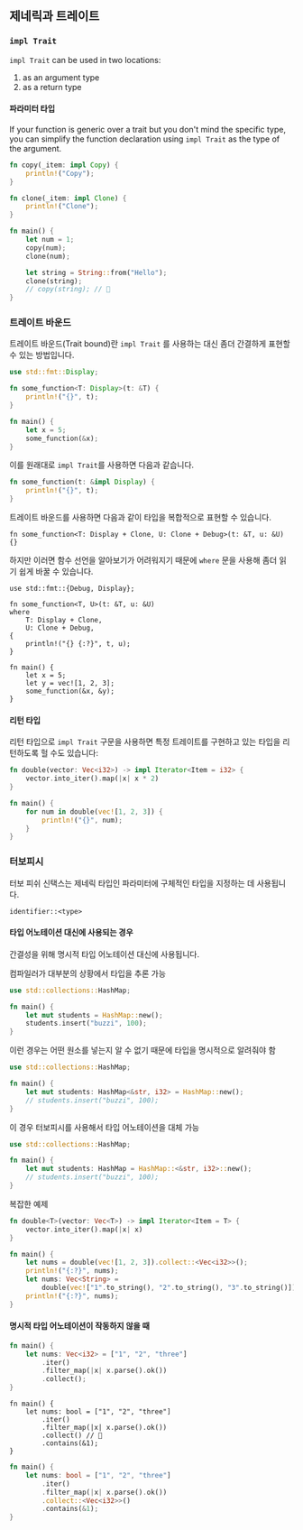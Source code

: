 ## 제네릭과 트레이트





### `impl Trait` 

`impl Trait` can be used in two locations:

1. as an argument type
2. as a return type



#### 파라미터 타입

If your function is generic over a trait but you don't mind the specific type, you can simplify the function declaration using `impl Trait` as the type of the argument.

```rust
fn copy(_item: impl Copy) {
    println!("Copy");
}

fn clone(_item: impl Clone) {
    println!("Clone");
}

fn main() {
    let num = 1;
    copy(num);
    clone(num);

    let string = String::from("Hello");
    clone(string);
    // copy(string); // 🤯
}

```









### 트레이트 바운드

트레이트 바운드(Trait bound)란 `impl Trait` 를 사용하는 대신 좀더 간결하게 표현할 수 있는 방법입니다.

```rust
use std::fmt::Display;

fn some_function<T: Display>(t: &T) {
    println!("{}", t);
}

fn main() {
    let x = 5;
    some_function(&x);
}

```

이를 원래대로 `impl Trait`를 사용하면 다음과 같습니다.

```rust
fn some_function(t: &impl Display) {
    println!("{}", t);
}
```

트레이트 바운드를 사용하면 다음과 같이 타입을 복합적으로 표현할 수 있습니다.

```rust,ignore
fn some_function<T: Display + Clone, U: Clone + Debug>(t: &T, u: &U) {}
```

하지만 이러면 함수 선언을 알아보기가 어려워지기 때문에 `where` 문을 사용해 좀더 읽기 쉽게 바꿀 수 있습니다.

```rust,ignore
use std::fmt::{Debug, Display};

fn some_function<T, U>(t: &T, u: &U)
where
    T: Display + Clone,
    U: Clone + Debug,
{
    println!("{} {:?}", t, u);
}

fn main() {
    let x = 5;
    let y = vec![1, 2, 3];
    some_function(&x, &y);
}

```











#### 리턴 타입

리턴 타입으로 `impl Trait` 구문을 사용하면 특정 트레이트를 구현하고 있는 타입을 리턴하도록 헐 수도 있습니다:

```rust
fn double(vector: Vec<i32>) -> impl Iterator<Item = i32> {
    vector.into_iter().map(|x| x * 2)
}

fn main() {
    for num in double(vec![1, 2, 3]) {
        println!("{}", num);
    }
}

```







### 터보피시

터보 피쉬 신택스는 제네릭 타입인 파라미터에 구체적인 타입을 지정하는 데 사용됩니다.

```rust,ignore
identifier::<type>
```



#### 타입 어노테이션 대신에 사용되는 경우

간결성을 위해 명시적 타입 어노테이션 대신에 사용됩니다.



컴파일러가 대부분의 상황에서 타입을 추론 가능

```rust
use std::collections::HashMap;

fn main() {
    let mut students = HashMap::new();
    students.insert("buzzi", 100);
}

```



이런 경우는 어떤 원소를 넣는지 알 수 없기 때문에 타입을 명시적으로 알려줘야 함

```rust
use std::collections::HashMap;

fn main() {
    let mut students: HashMap<&str, i32> = HashMap::new();
    // students.insert("buzzi", 100);
}

```



이 경우 터보피시를 사용해서 타입 어노테이션을 대체 가능

```rust
use std::collections::HashMap;

fn main() {
    let mut students: HashMap = HashMap::<&str, i32>::new();
    // students.insert("buzzi", 100);
}

```





복잡한 예제

```rust
fn double<T>(vector: Vec<T>) -> impl Iterator<Item = T> {
    vector.into_iter().map(|x| x)
}

fn main() {
    let nums = double(vec![1, 2, 3]).collect::<Vec<i32>>();
    println!("{:?}", nums);
    let nums: Vec<String> =
        double(vec!["1".to_string(), "2".to_string(), "3".to_string()]).collect();
    println!("{:?}", nums);
}
```



#### 명시적 타입 어노테이션이 작동하지 않을 때

```rust
fn main() {
    let nums: Vec<i32> = ["1", "2", "three"]
        .iter()
        .filter_map(|x| x.parse().ok())
        .collect();
}

```



```rust,ignore
fn main() {
    let nums: bool = ["1", "2", "three"]
        .iter()
        .filter_map(|x| x.parse().ok())
        .collect() // 🤯
        .contains(&1);
}

```



```rust
fn main() {
    let nums: bool = ["1", "2", "three"]
        .iter()
        .filter_map(|x| x.parse().ok())
        .collect::<Vec<i32>>()
        .contains(&1);
}

```

